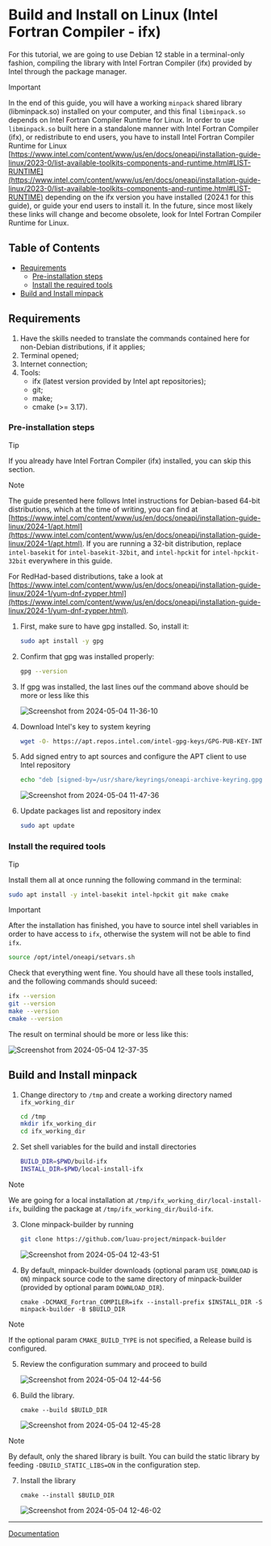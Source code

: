 # Build and Install on Linux (Intel Fortran Compiler - ifx)

For this tutorial, we are going to use Debian 12 stable in a terminal-only fashion, compiling the library with Intel Fortran Compiler (ifx) provided by Intel through the package manager.

> [!IMPORTANT]
> 
> In the end of this guide, you will have a working ```minpack``` shared library (libminpack.so) installed on your computer, and this final ```libminpack.so``` depends on Intel Fortran Compiler Runtime for Linux. In order to use ```libminpack.so``` built here in a standalone manner with Intel Fortran Compiler (ifx), or redistribute to end users, you have to install Intel Fortran Compiler Runtime for Linux [https://www.intel.com/content/www/us/en/docs/oneapi/installation-guide-linux/2023-0/list-available-toolkits-components-and-runtime.html#LIST-RUNTIME](https://www.intel.com/content/www/us/en/docs/oneapi/installation-guide-linux/2023-0/list-available-toolkits-components-and-runtime.html#LIST-RUNTIME) depending on the ifx version you have installed (2024.1 for this guide), or guide your end users to install it. In the future, since most likely these links will change and become obsolete, look for Intel Fortran Compiler Runtime for Linux.

## Table of Contents

* [Requirements](#requirements)
    * [Pre-installation steps](#pre-installation-steps)
    * [Install the required tools](#install-the-required-tools)
* [Build and Install minpack](#build-and-install-minpack)

## Requirements

1. Have the skills needed to translate the commands contained here for non-Debian distributions, if it applies;
2. Terminal opened;
3. Internet connection;
4. Tools:
   * ifx (latest version provided by Intel apt repositories);
   * git;
   * make;
   * cmake (>= 3.17).

### Pre-installation steps

> [!TIP]
>
> If you already have Intel Fortran Compiler (ifx) installed, you can skip this section.

> [!NOTE]
> 
> The guide presented here follows Intel instructions for Debian-based 64-bit distributions, which at the time of writing, you can find at [https://www.intel.com/content/www/us/en/docs/oneapi/installation-guide-linux/2024-1/apt.html](https://www.intel.com/content/www/us/en/docs/oneapi/installation-guide-linux/2024-1/apt.html). If you are running a 32-bit distribution, replace ```intel-basekit``` for ```intel-basekit-32bit```, and ```intel-hpckit``` for ```intel-hpckit-32bit``` everywhere in this guide.
> 
> For RedHad-based distributions, take a look at [https://www.intel.com/content/www/us/en/docs/oneapi/installation-guide-linux/2024-1/yum-dnf-zypper.html](https://www.intel.com/content/www/us/en/docs/oneapi/installation-guide-linux/2024-1/yum-dnf-zypper.html).

1. First, make sure to have gpg installed. So, install it:

    ```bash
    sudo apt install -y gpg
    ```

2. Confirm that gpg was installed properly:

    ```bash
    gpg --version
    ```

3. If gpg was installed, the last lines ouf the command above should be more or less like this

    ![Screenshot from 2024-05-04 11-36-10](https://github.com/luau-project/minpack-builder/assets/18295115/6e2b5ceb-77e1-42dc-9f41-a88c9342d73e)

4. Download Intel's key to system keyring

    ```bash
    wget -O- https://apt.repos.intel.com/intel-gpg-keys/GPG-PUB-KEY-INTEL-SW-PRODUCTS.PUB | gpg --dearmor | sudo tee /usr/share/keyrings/oneapi-archive-keyring.gpg > /dev/null
    ```

5. Add signed entry to apt sources and configure the APT client to use Intel repository 

    ```bash
    echo "deb [signed-by=/usr/share/keyrings/oneapi-archive-keyring.gpg] https://apt.repos.intel.com/oneapi all main" | sudo tee /etc/apt/sources.list.d/oneAPI.list
    ```
    
    ![Screenshot from 2024-05-04 11-47-36](https://github.com/luau-project/minpack-builder/assets/18295115/81634d13-7b78-4568-87a2-cce8e49399ae)

6. Update packages list and repository index

    ```bash
    sudo apt update
    ```

### Install the required tools

> [!TIP]
> 
> Install them all at once running the following command in the terminal:
> ```bash
> sudo apt install -y intel-basekit intel-hpckit git make cmake
> ```

> [!IMPORTANT]
> 
> After the installation has finished, you have to source intel shell variables in order to have access to ```ifx```, otherwise the system will not be able to find ```ifx```.
> 
> ```bash
> source /opt/intel/oneapi/setvars.sh
> ```

Check that everything went fine. You should have all these tools installed, and the following commands should suceed:

```bash
ifx --version
git --version
make --version
cmake --version
```

The result on terminal should be more or less like this:

![Screenshot from 2024-05-04 12-37-35](https://github.com/luau-project/minpack-builder/assets/18295115/29ec35bb-333a-4634-ac9c-888bf9e74809)


## Build and Install minpack

1. Change directory to ```/tmp``` and create a working directory named ```ifx_working_dir```
    ```bash
    cd /tmp
    mkdir ifx_working_dir
    cd ifx_working_dir
    ```
2. Set shell variables for the build and install directories
    ```bash
    BUILD_DIR=$PWD/build-ifx
    INSTALL_DIR=$PWD/local-install-ifx
    ```
> [!NOTE]
> 
> We are going for a local installation at ```/tmp/ifx_working_dir/local-install-ifx```, building the package at ```/tmp/ifx_working_dir/build-ifx```.

3. Clone minpack-builder by running

    ```bash
    git clone https://github.com/luau-project/minpack-builder
    ```

    ![Screenshot from 2024-05-04 12-43-51](https://github.com/luau-project/minpack-builder/assets/18295115/c2bafde5-9fab-49e6-bb38-85996a91a3bf)

4. By default, minpack-builder downloads (optional param ```USE_DOWNLOAD``` is ```ON```) minpack source code to the same directory of minpack-builder (provided by optional param ```DOWNLOAD_DIR```).

    ```
    cmake -DCMAKE_Fortran_COMPILER=ifx --install-prefix $INSTALL_DIR -S minpack-builder -B $BUILD_DIR
    ```

> [!NOTE]
> 
> If the optional param ```CMAKE_BUILD_TYPE``` is not specified, a Release build is configured.

5. Review the configuration summary and proceed to build

    ![Screenshot from 2024-05-04 12-44-56](https://github.com/luau-project/minpack-builder/assets/18295115/5602010d-ba63-4e0a-a32c-14d0812e5695)

6. Build the library. 

    ```
    cmake --build $BUILD_DIR
    ```

    ![Screenshot from 2024-05-04 12-45-28](https://github.com/luau-project/minpack-builder/assets/18295115/88152fd4-fc28-41ca-8a5f-7aed67128b12)


> [!NOTE]
> 
> By default, only the shared library is built. You can build the static library by feeding ```-DBUILD_STATIC_LIBS=ON``` in the configuration step.

7. Install the library

    ```
    cmake --install $BUILD_DIR
    ```

    ![Screenshot from 2024-05-04 12-46-02](https://github.com/luau-project/minpack-builder/assets/18295115/e9591e67-ed59-4295-81b3-fceb50d46c04)

---
[Documentation](README.md)
